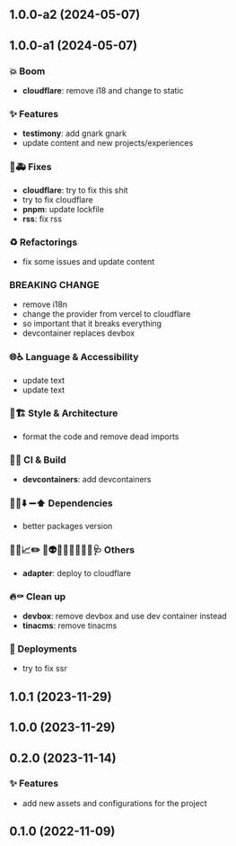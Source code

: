 ## 1.0.0-a2 (2024-05-07)

## 1.0.0-a1 (2024-05-07)

### 💥 Boom

- **cloudflare**: remove i18 and change to static

### ✨ Features

- **testimony**: add gnark gnark
- update content and new projects/experiences

### 🐛🚑️ Fixes

- **cloudflare**: try to fix this shit
- try to fix cloudflare
- **pnpm**: update lockfile
- **rss**: fix rss

### ♻️  Refactorings

- fix some issues and update content

### BREAKING CHANGE

- remove i18n
- change the provider from vercel to cloudflare
- so important that it breaks everything
- devcontainer replaces devbox

### 🌐♿️ Language & Accessibility

- update text
- update text

### 🎨🏗️ Style & Architecture

- format the code and remove dead imports

### 💚👷 CI & Build

- **devcontainers**: add devcontainers

### 📌➕⬇️ ➖⬆️  Dependencies

- better packages version

### 🔐🚧📈✏️ 💩👽️🍻💬🥚🌱🚩🥅🩺 Others

- **adapter**: deploy to cloudflare

### 🔥⚰️  Clean up

- **devbox**: remove devbox and use dev container instead
- **tinacms**: remove tinacms

### 🚀 Deployments

- try to fix ssr

## 1.0.1 (2023-11-29)

## 1.0.0 (2023-11-29)

## 0.2.0 (2023-11-14)

### ✨ Features

- add new assets and configurations for the project

## 0.1.0 (2022-11-09)
